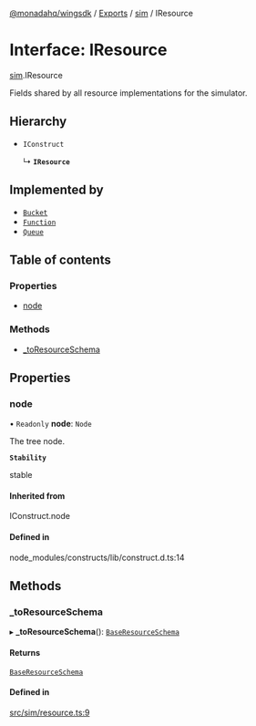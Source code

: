 [@monadahq/wingsdk](../README.md) / [Exports](../modules.md) / [sim](../modules/sim.md) / IResource

# Interface: IResource

[sim](../modules/sim.md).IResource

Fields shared by all resource implementations for the simulator.

## Hierarchy

- `IConstruct`

  ↳ **`IResource`**

## Implemented by

- [`Bucket`](../classes/sim.Bucket.md)
- [`Function`](../classes/sim.Function.md)
- [`Queue`](../classes/sim.Queue.md)

## Table of contents

### Properties

- [node](sim.IResource.md#node)

### Methods

- [\_toResourceSchema](sim.IResource.md#_toresourceschema)

## Properties

### node

• `Readonly` **node**: `Node`

The tree node.

**`Stability`**

stable

#### Inherited from

IConstruct.node

#### Defined in

node_modules/constructs/lib/construct.d.ts:14

## Methods

### \_toResourceSchema

▸ **_toResourceSchema**(): [`BaseResourceSchema`](sim.BaseResourceSchema.md)

#### Returns

[`BaseResourceSchema`](sim.BaseResourceSchema.md)

#### Defined in

[src/sim/resource.ts:9](https://github.com/monadahq/winglang/blob/438eedb/libs/wingsdk/src/sim/resource.ts#L9)
